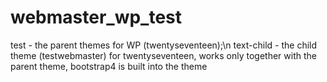 # webmaster_wp_test
test - the parent themes for WP (twentyseventeen);\n
text-child - the child theme (testwebmaster) for twentyseventeen, works only together with the parent theme, bootstrap4 is built into the theme
